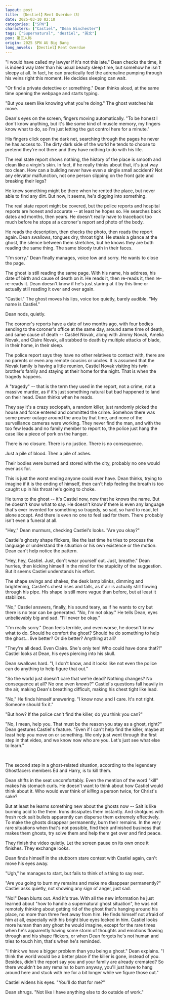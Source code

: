 ```yaml
---
layout: post
title: 【Destiel】Rent Overdue（3）
date: 2025-03-10 02:10
categories: ["SPN"]
characters: ["Castiel", "Dean Winchester"]
tags: ["Supernatural", "destiel", "英文"]
pov: 第三人称
origin: 2025 SPN AU Big Bang
long_novels: 【Destiel】Rent Overdue
---
```


"I would have called my lawyer if it's not this late." Dean checks the time, it is indeed way later than his usual beauty sleep time, but somehow he isn't sleepy at all. In fact, he can practically feel the adrenaline pumping through his veins right this moment. He decides sleeping can wait.

"Or find a private detective or something." Dean thinks aloud, at the same time opening the webpage and starts typing.

"But you seem like knowing what you're doing." The ghost watches his move.

Dean's eyes on the screen, fingers moving automatically. "To be honest I don't know anything, but it's like some kind of muscle memory, my fingers know what to do, so I'm just letting the gut control here for a minute."

His fingers click open the dark net, searching through the pages he never he has access to. The dirty dark side of the world he tends to choose to pretend they're not there and they have nothing to do with his life.

The real state report shows nothing, the history of the place is smooth and clean like a virgin's skin. In fact, if he really thinks about that, it's just way too clean. How can a building never have even a single small accident? Not any elevator malfunction, not one person slipping on the front gate and breaking their legs?

He knew something might be there when he rented the place, but never able to find any dirt. But now, it seems, he's digging into something.

The real state report might be covered, but the police reports and hospital reports are honest and accurate -- at least he hopes so. He searches back dates and months, then years. He doesn't really have to traceback too much before he stops at a coroner's report and photo of the body.

He reads the description, then checks the photo, then reads the report again. Dean swallows, tongues dry, throat tight. He steals a glance at the ghost, the silence between them stretches, but he knows they are both reading the same thing. The same bloody truth in their faces.

"I'm sorry." Dean finally manages, voice low and sorry. He wants to close the page.

The ghost is still reading the same page. With his name, his address, his date of birth and cause of death on it. He reads it, then re-reads it, then re-re-reads it. Dean doesn't know if he's just staring at it by this time or actually still reading it over and over again.

"Castiel." The ghost moves his lips, voice too quietly, barely audible. "My name is Castiel."

Dean nods, quietly.

The coroner's reports have a date of two months ago, with four bodies sending to the coroner's office at the same day, around same time of death, and same cause of death -- Castiel Novak, along with Jimmy Novak, Amelia Novak, and Claire Novak, all stabbed to death by multiple attacks of blade, in their home, in their sleep.

The police report says they have no other relatives to contact with, there are no parents or even any remote cousins or uncles. It is assumed that the Novak family is having a little reunion, Castiel Novak visiting his twin brother's family and staying at their home for the night. That is when the tragedy happens.

A "tragedy" -- that is the term they used in the report, not a crime, not a massive murder, as if it's just something natural but bad happened to land on their head. Dean thinks when he reads.

They say it's a crazy sociopath, a random killer, just randomly picked the house and force entered and committed the crime. Somehow there was some power outage around the area by that time, and none of the surveillance cameras were working. They never find the man, and with the too few leads and no family member to report to, the police just hang the case like a piece of pork on the hanger.

There is no closure. There is no justice. There is no consequence.

Just a pile of blood. Then a pile of ashes.

Their bodies were burned and stored with the city, probably no one would ever ask for.

This is just the worst ending anyone could ever have. Dean thinks, trying to imagine if it is the ending of himself, then can't help feeling the breath is too caught up in his throat he's going to choke.

He turns to the ghost -- it's Castiel now, now that he knows the name. But he doesn't know what to say. He doesn't know if there is even any language that's ever invented for something so tragedy, so sad, so hard to read, let alone accept. And there is even no one to feel sad for them. There probably isn't even a funeral at all.

"Hey," Dean murmurs, checking Castiel's looks. "Are you okay?"

Castiel's ghosty shape flickers, like the last time he tries to process the language or understand the situation or his own existence or the motion. Dean can't help notice the pattern.

"Hey, hey, Castiel. Just, don't wear yourself out. Just, breathe." Dean hurries, then kicking himself in the mind for the stupidity of the suggestion. But it seems Castiel understands his effort.

The shape swings and shakes, the desk lamp blinks, dimming and brightening, Castiel's chest rises and falls, as if air is actually still flowing through his pipe. His shape is still more vague than before, but at least it stabilizes.

"No," Castiel answers, finally, his sound teary, as if he wants to cry but there is no tear can be generated. "No, I'm not okay." He tells Dean, eyes unbelievably big and sad. "I'll never be okay."

"I'm really sorry." Dean feels terrible, and even worse, he doesn't know what to do. Should he comfort the ghost? Should he do something to help the ghost... live better? Or die better? Anything at all?

"They're all dead. Even Claire. She's only ten! Who could have done that?!" Castiel looks at Dean, his eyes piercing into his skull.

Dean swallows hard. "I, I don't know, and it looks like not even the police can do anything to help figure that out."

"So the world just doesn't care that we're dead? Nothing changes? No consequence at all? No one even *knows*?" Castiel's questions fall heavily in the air, making Dean's breathing difficult, making his chest tight like lead.

"No," He finds himself answering. "I know now, and I care. It's not right. Someone should fix it."

"But how? If the police can't find the killer, do you think you can?"

"No, I mean, help you. That must be the reason you stay as a ghost, right?" Dean gestures Castiel's feature. "Even if I can't help find the killer, maybe at least help you move on or something. We only just went through the first step in that video, and we know now who are you. Let's just see what else to learn."

<br>

The second step in a ghost-related situation, according to the legendary Ghostfacers members Ed and Harry, is to kill them.

Dean shifts in the seat uncomfortably. Even the mention of the word "kill" makes his stomach curls. He doesn't want to think about how Castiel would think about it. Who would ever think of *killing* a person twice, for Christ's sake?

But at least he learns something new about the ghosts now -- Salt is like burning acid to the them. Irons dissipates them instantly. And shotguns with fresh rock salt bullets apparently can disperse them extremely effectively. To make the ghosts disappear permanently, burn their remains. In the very rare situations when that's not possible, find their unfinished business that makes them ghosts, try solve them and help them get over and find peace.

They finish the video quietly. Let the screen pause on its own once it finishes. They exchange looks.

Dean finds himself in the stubborn stare contest with Castiel again, can't move his eyes away.

"Ugh," he manages to start, but fails to think of a thing to say next.

"Are you going to burn my remains and make me disappear permanently?" Castiel asks quietly, not showing any sign of anger, just sad.

"No!" Dean blurts out. And it's true. With all the new information he just learned about "how to handle a supernatural ghost situation", he was not remotely thinking about getting rid of the ghost that's hanging around his place, no more than three feet away from him. He finds himself not afraid of him at all, especially with his bright blue eyes locked in him. Castiel looks more human than any ghost he would imagine, except for the rare times when he's apparently having some storm of thoughts and emotions flowing through and his shape flickers, or when Dean forgets he's not human and tries to touch him, that's when he's reminded.

"I think we have a bigger problem than you being a ghost." Dean explains. "I think the world would be a better place if the killer is gone, instead of you. Besides, didn't the report say you and your family are already cremated? So there wouldn't be any remains to burn anyway, you'll just have to hang around here and stuck with me for a bit longer while we figure those out."

Castiel widens his eyes. "You'll do that for me?"

Dean shrugs. "Not like I have anything else to do outside of work."
